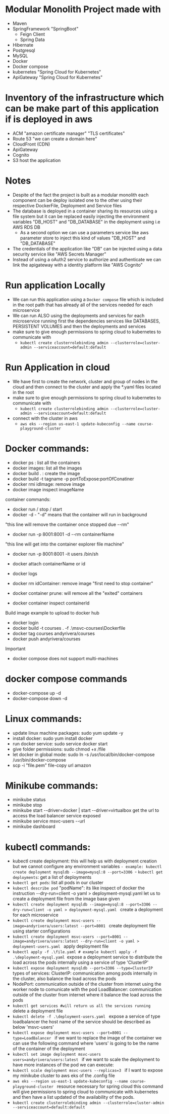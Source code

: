 # Modular Monolith Project made with
- Maven
- SpringFramework "SpringBoot"
  - Feign Client
  - Spring Data
- Hibernate
- Postgresql
- MySQL
- Docker
- Docker compose
- kubernetes "Spring Cloud for Kubernetes"
- ApiGateway "Spring Cloud for Kubernetes"

# Inventory of the infrastructure which can be make part of this application if is deployed in aws
- ACM "amazon certificate manager" "TLS certificates"
- Route 53 "we can create a domain here"
- CloudFront (CDN)
- ApiGateway
- Cognito
- S3 host the application

# Notes
- Despite of the fact the project is built as a modular monolith each component can be deploy isolated one to the other using their respective DockerFile, Deployment and Service files
- The database is deployed in a container sharing its resources using a file system but it can be replaced easily injecting the environment variables "DB_HOST" and "DB_DATABASE" in the deployment using i.e AWS RDS DB
  - As a second option we can use a parameters service like aws parameter store to inject this kind of values "DB_HOST" and "DB_DATABASE" 
- The credentials of the application like "DB" can be injected using a data security service like "AWS Secrets Manager"
- Instead of using a oAuth2 service to authorize and authenticate we can link the apigateway with a identity platform like "AWS Cognito"

# Run application Locally
- We can run this application using a `Docker compose` file which is included in the root path that has already all of the services needed for each microservice
- We can run ALSO using the deployments and services for each microservice running first the dependencies services like DATABASES, PERSISTENT VOLUMES and then the deployments and services
- make sure to give enough permissions to spring cloud to kubernetes to communicate with
  - `kubectl create clusterrolebinding admin --clusterrole=cluster-admin --serviceaccount=default:default`

# Run Application in cloud
- We have first to create the network, cluster and group of nodes in the cloud and then connect to the cluster and apply the *.yaml files located in the root
- make sure to give enough permissions to spring cloud to kubernetes to communicate with
  - `kubectl create clusterrolebinding admin --clusterrole=cluster-admin --serviceaccount=default:default`
- connect with the cluster in aws
  - `aws eks --region us-east-1 update-kubeconfig --name course-playground-cluster`

# Docker commands:
- docker ps : list all the containers
- docker images: list all the images
- docker build . : create the image
- docker build -t tagname -p portToExpose:portOfConatiner
- docker rmi idImage: remove image
- docker image inspect imageName

container commands:
- docker run / stop / start
- docker -d - "-d" means that the container will run in background

"this line will remove the container once stopped due --rm"
- docker run -p 8001:8001 -d --rm containerName 

"this line will get into the container explorer file machine"
- docker run -p 8001:8001 -it users /bin/sh

- docker attach containerName or id
- docker logs
- docker rm idContainer: remove image "first need to stop container"
- docker container prune: will remove all the "exited" containers
- docker container inspect containerId

Build image example to upload to docker hub
- docker login
- docker build -t courses . -f .\msvc-courses\Dockerfile
- docker tag courses andyrivera/courses
- docker push andyrivera/courses

Important
- docker compose does not support multi-machines

# docker compose commands
- docker-compose up -d
- docker-compose down -d

# Linux commands:
- update linux machine packages: sudo yum update -y
- install docker: sudo yum install docker
- run docker service: sudo service docker start
- give folder permissions: sudo chmod +x /file
- let docker in global mode: sudo ln -s /usr/local/bin/docker-compose /usr/bin/docker-compose
- scp -i "file.pem" file-copy url amazon

# Minikube commands:
- minikube status
- minikube stop
- minikube start --driver=docker | start --driver=virtualbox
get the url to access the load balancer service exposed
- minikube service msvc-users --url
- minikube dashboard

# kubectl commands:
- kubectl create deployment: this will help us with deployment creation but we cannot configure any environment variables
`- example: kubectl create deployment mysqldb --image=mysql:8 --port=3306
`- `kubectl get deployments`: get a list of deployments
- `kubectl get pods`: list all pods in our cluster
- `kubectl describe pod` "podName": its like inspect of docker
the instruction --dry-run=client -o yaml > deployment-mysql.yaml let us to create a deployment file from the 
image base given 
- `kubectl create deployment mysqldb --image=mysql:8 --port=3306 --dry-run=client -o yaml > deployment-mysql.yaml
`
create a deployment for each microservice
- `kubectl create deployment msvc-users --image=andyrivera/users:latest --port=8001
`
create deployment file using starter configurations
- `kubectl create deployment msvc-users --port=8001 --image=andyrivera/users:latest --dry-run=client -o yaml > deployment-users.yaml
`
apply deployment file
- `kubectl apply -f .\file.yaml # example kubectl apply -f .\deployment-mysql.yaml
`expose a deployment service to distribute the load across the pods internally using a service of type 'ClusterIP'
- `kubectl expose deployment mysqldb --port=3306 --type=ClusterIP
`types of services: ClusterIP: communication among pods internally in the cluster, also balance the load across the pods
- NodePort: communication outside of the cluster from internet using the worker node to comunicate with the pod
LoadBalancer: communication outside of the cluster from internet where it balance the load across the pods
- `kubectl get services #will return us all the services running
`
delete a deployment file
- `kubectl delete -f .\deployment-users.yaml
`
expose a service of type loadbalancer
the host name of the service should be described as below 'msvc-users' 
- `kubectl expose deployment msvc-users --port=8001 --type=LoadBalancer
`
if we want to replace the image of the container we can use the following command
where 'users' is going to be the name of the container of the deployment
- `kubectl set image deployment msvc-users users=andyrivera/users:latest
`
if we want to scale the deployment to have more instances of the pod we can execute:
- `kubectl scale deployment msvc-users --replicas=3
`
if I want to expose my minikube cluster to aws eks of the .config file
- `aws eks --region us-east-1 update-kubeconfig --name course-playground-cluster
`
resource necessary for spring cloud
this command will give permissions to spring cloud to communicate with kubernetes and then
have a list updated of the availability of the pods. 
- `kubectl create clusterrolebinding admin --clusterrole=cluster-admin --serviceaccount=default:default
`
